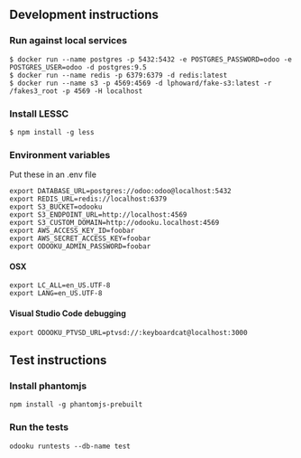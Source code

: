 ## Development instructions


### Run against local services

```
$ docker run --name postgres -p 5432:5432 -e POSTGRES_PASSWORD=odoo -e POSTGRES_USER=odoo -d postgres:9.5
$ docker run --name redis -p 6379:6379 -d redis:latest
$ docker run --name s3 -p 4569:4569 -d lphoward/fake-s3:latest -r /fakes3_root -p 4569 -H localhost
```

### Install LESSC

```
$ npm install -g less
```

### Environment variables

Put these in an .env file

```
export DATABASE_URL=postgres://odoo:odoo@localhost:5432
export REDIS_URL=redis://localhost:6379
export S3_BUCKET=odooku
export S3_ENDPOINT_URL=http://localhost:4569
export S3_CUSTOM_DOMAIN=http://odooku.localhost:4569
export AWS_ACCESS_KEY_ID=foobar
export AWS_SECRET_ACCESS_KEY=foobar
export ODOOKU_ADMIN_PASSWORD=foobar
```

#### OSX

```
export LC_ALL=en_US.UTF-8
export LANG=en_US.UTF-8
```

#### Visual Studio Code debugging

```
export ODOOKU_PTVSD_URL=ptvsd://:keyboardcat@localhost:3000
```


## Test instructions


### Install phantomjs

```
npm install -g phantomjs-prebuilt
```

### Run the tests

```
odooku runtests --db-name test
```